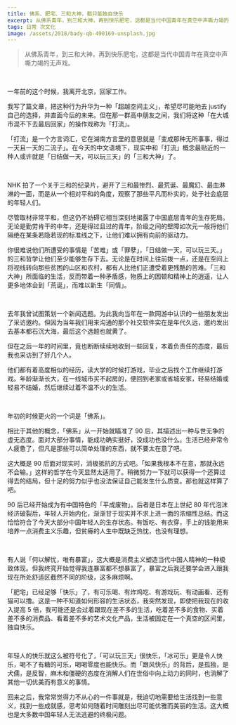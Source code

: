 ```yaml
---
title: 佛系、肥宅、三和大神，都只能独自快乐
excerpt: 从佛系青年，到三和大神，再到快乐肥宅，这都是当代中国青年在真空中声嘶力竭的无声戏。
tags: 日常 次文化
image: /assets/2018/bady-qb-490169-unsplash.jpg
---
```


>从佛系青年，到三和大神，再到快乐肥宅，这都是当代中国青年在真空中声嘶力竭的无声戏。

<br>

一年前的这个时候，我离开北京，回家工作。

我写了篇文章，把这种行为升华为一种「超越空间主义」，希望尽可能地去 justify 自己的选择，并直面今后的未来。但在那一群高中朋友之间，我们将这种「在大城市混不下去最后回家」的操作戏称为「打流」。

「打流」是一个方言词汇，它在湖南方言里的意思就是「变成那种无所事事，得过一天且一天的二流子」。在今天的中文语境下，现实中和「打流」概念最贴近的一种人或许就是「日结做一天，可以玩三天」的「三和大神」了。

<br>

NHK 拍了一个关于三和的纪录片，避开了三和最惨烈、最荒诞、最魔幻、最血淋淋的一面，而是从一个相对平和的角度，观察了那些平凡而朴实的，处于社会底层的年轻人们。

尽管取材非常平和，但这仍不妨碍它相当深刻地揭露了中国底层青年的生存死局。无论是勤劳肯干的中年，还是得过且过的青年，阶级之间的壁障如次元一般将他们隔绝在某条若隐若现的标准线之下，让他们难以拥有向前的驱动力。

你很难说他们所遭受的事情是「苦难」或「罪孽」，「日结做一天，可以玩三天。」的三和哲学让他们至少能够生存下去。无论是在时间上往前拨一点，还是在空间上将视线转向那些贫困的山区和农村，都有人比他们正遭受着更残酷的苦难。「三和大神」所面临的生活，反而带着一种矛盾感，物质上的困顿和精神上的逍遥，让人更多地体会到「荒诞」，而难以新生「同情」。

<br>

去年我曾试图策划一个新闻选题。为此我向当年在一款网游中认识的一些朋友发出了采访邀约。但因为当年我们用来沟通的那个社交软件实在是年代久远，邀约发出去基本都石沉大海，最后这个选题也就黄了。

但在之后一年的时间里，竟也断断续续地收到一些回复，本着负责任的态度，最后我也采访到了好几个人。

他们都有着高度相似的经历，读大学的时候打游戏，毕业之后找个工作继续打游戏。年龄渐渐长大，在一线城市买不起房的，便回到老家或省城安家，轻易结婚或轻易不结婚，然后继续过着不温不火的生活。

<br>

年初的时候更火的一个词是「佛系」。

相比于其他的概念，「佛系」从一开始就瞄准了 90 后，其描述出一种与世无争的虚无态度。面对大部分事情，能成功确实挺好，没成功也没什么。生活已经非常令人疲惫了，但凡是那些可以简单处理的东西，就不要太在意了吧。

这大概是 90 后面对现实时，消极抵抗的方式吧。「如果我根本不在意，那就永远不会输。」这样的哲学在今天显然太适用了。稍微努力一下就可以获得一个还算过得去的结局，但十足的努力似乎也没法保证自己能发生什么质变。那也就这样算了吧。

90 后已经开始成为有中国特色的「平成废物」。后者是日本在上世纪 80 年代泡沫经济破裂后，年轻人开始内化，渐渐甘于现实并不求上进一面的浓缩性总结。而这恰恰符合了今天大部分中国年轻人的生存状态。有饭吃、有衣穿，手上的钱能用来培养一点消费主义乐趣，但贫瘠的人生中既缺乏热忱，也没有理想。

<br>

有人说「何以解忧，唯有暴富」，这大概是消费主义塑造当代中国人精神的一种极致体现。但我终究开始觉得我连暴富都不想暴富了，暴富之后我还要学会进入跟我现在所处舒适区截然不同的阶级，这多麻烦啊。

「肥宅」已经足够「快乐」了，有可乐喝、有炸鸡吃、有游戏玩、有动画看、还有猫可以撸。这是一种不知道如何形容的生活状态，我突然发现，即使把我现在的收入提高 5 倍，我可能还是会过着跟现在差不多的生活，吃着差不多的食物、买着差不多的消费品、看着差不多的艺术文化产品，生活被固定在一个真空的区间里，独自快乐。

<br>

年轻人的快乐就这么被符号化了，「可以玩三天」很快乐，「冰可乐」更是令人快乐，喝不了有糖的可乐，喝喝零度也能快乐。而「跟风快乐」的背后，是孤独，是犬儒，是反智，麻木和僵硬的态度在消解人们在世俗中向上动力的同时，也消解了其他一切优美而有意义的事情。

回来之后，我常常觉得力不从心的一件事就是，我迫切地需要给生活找到一些意义，找到一些成就感，思考如何随着时间雕刻出尽可能优雅而美丽的生活。这大概也是大多数中国年轻人无法逃避的终极问题。
